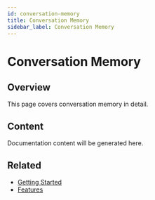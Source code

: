```yaml
---
id: conversation-memory
title: Conversation Memory
sidebar_label: Conversation Memory
---
```


# Conversation Memory

## Overview

This page covers conversation memory in detail.

## Content

Documentation content will be generated here.

## Related

- [Getting Started](/docs/getting-started)
- [Features](/docs/features)
